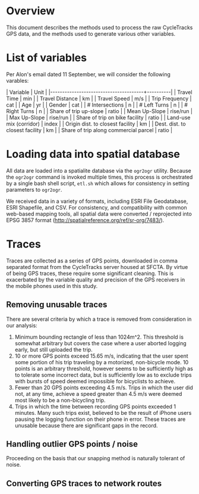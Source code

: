 # Overview

This document describes the methods used to process the raw
CycleTracks GPS data, and the methods used to generate various other
variables.


# List of variables

Per Alon's email dated 11 September, we will consider the following
varables:

| Variable                              | Unit     |
|---------------------------------------+----------|
| Travel Time                           | min      |
| Travel Distance                       | km       |
| Travel Speed                          | m/s      |
| Trip Frequency                        | cat      |
| Age                                   | yr       |
| Gender                                | cat      |
| # Intersections                       | n        |
| # Left Turns                          | n        |
| # Right Turns                         | n        |
| Share of trip up-slope                | ratio    |
| Mean Up-Slope                         | rise/run |
| Max Up-Slope                          | rise/run |
| Share of trip on bike facility        | ratio    |
| Land-use mix (corridor)               | index    |
| Origin dist. to closest facility      | km       |
| Dest. dist. to closest facility       | km       |
| Share of trip along commercial parcel | ratio    |



# Loading data into spatial database

All data are loaded into a spatialite database via the `ogr2ogr`
utility. Because the `ogr2ogr` command is invoked multiple times, this
process is orchestrated by a single bash shell script, `etl.sh` which
allows for consistency in setting parameters to `ogr2ogr`.

We received data in a variety of formats, including ESRI File
Geodatabase, ESRI Shapefile, and CSV. For consistency, and
compatibility with common web-based mapping tools, all spatial data
were converted / reprojected into EPSG 3857 format
(http://spatialreference.org/ref/sr-org/7483/).


# Traces

Traces are collected as a series of GPS points, downloaded in comma
separated format from the CycleTracks server housed at SFCTA. By
virtue of being GPS traces, these require some significant cleaning.
This is exacerbated by the variable quality and precision of the GPS
receivers in the mobile phones used in this study.

## Removing unusable traces

There are several criteria by which a trace is removed from
consideration in our analysis:
1. Minimum bounding rectangle of less than 1024m^2. This threshold is
   somewhat arbitrary but covers the case where a user aborted logging
   early, but still uploaded the trip.
2. 10 or more GPS points exceed 15.65 m/s, indicating that the user
   spent some portion of his trip traveling by a motorized,
   non-bicycle mode. 10 points is an arbitrary threshold, however
   seems to be sufficiently high as to tolerate some incorrect data,
   but is sufficiently low as to exclude trips with bursts of speed
   deemed impossible for bicyclists to achieve.
3. Fewer than 20 GPS points exceeding 4.5 m/s. Trips in which the
   user did not, at any time, achieve a speed greater than 4.5 m/s were
   deemed most likely to be a non-bicycling trip.
4. Trips in which the time between recording GPS points exceeded 1
   minutes. Many such trips exist, believed to be the result of iPhone
   users pausing the logging function on their phone in error. These
   traces are unusable because there are significant gaps in the
   record.

## Handling outlier GPS points / noise

Proceeding on the basis that our snapping method is naturally tolerant
of noise.

## Converting GPS traces to network routes
